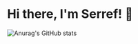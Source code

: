 # Hi there, I'm Serref! 👋

![Anurag's GitHub stats](https://github-readme-stats.vercel.app/api?username=sjaguraga&show_icons=true&theme=radical)
